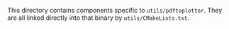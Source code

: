 This directory contains components specific to `utils/pdftoplotter`. They are all linked directly into that binary by `utils/CMakeLists.txt`.
